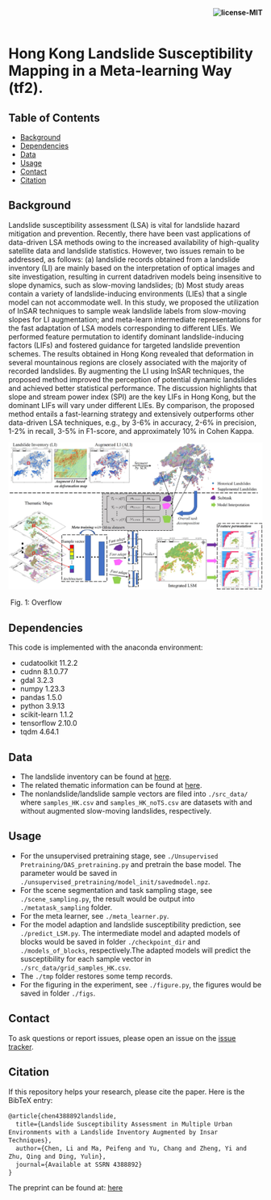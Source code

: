 <p align="right">
    <b> <img src="https://img.shields.io/bower/l/bootstrap" title="license-MIT"/> </b> <br> <br>
</p>

# Hong Kong Landslide Susceptibility Mapping in a Meta-learning Way (tf2).

[//]: # (# Landslide Susceptibility Assessment in Multiple Landslide-inducing Environments with a Landslide Inventory Augmented by InSAR Techniques)

## Table of Contents

- [Background](#background)
- [Dependencies](#dependencies)
- [Data](#data)
- [Usage](#usage)
- [Contact](#contact)
- [Citation](#citation)


## Background
Landslide susceptibility assessment (LSA) is vital for landslide hazard mitigation and prevention.
Recently, there have been vast applications of data-driven LSA methods owing to the increased
availability of high-quality satellite data and landslide statistics. However, two issues remain to
be addressed, as follows: (a) landslide records obtained from a landslide inventory (LI) are mainly
based on the interpretation of optical images and site investigation, resulting in current datadriven
models being insensitive to slope dynamics, such as slow-moving landslides; (b) Most
study areas contain a variety of landslide-inducing environments (LIEs) that a single model
can not accommodate well. In this study, we proposed the utilization of InSAR techniques
to sample weak landslide labels from slow-moving slopes for LI augmentation; and meta-learn
intermediate representations for the fast adaptation of LSA models corresponding to different
LIEs. We performed feature permutation to identify dominant landslide-inducing factors (LIFs)
and fostered guidance for targeted landslide prevention schemes. The results obtained in Hong
Kong revealed that deformation in several mountainous regions are closely associated with the
majority of recorded landslides. By augmenting the LI using InSAR techniques, the proposed
method improved the perception of potential dynamic landslides and achieved better statistical
performance. The discussion highlights that slope and stream power index (SPI) are the key
LIFs in Hong Kong, but the dominant LIFs will vary under different LIEs. By comparison, the
proposed method entails a fast-learning strategy and extensively outperforms other data-driven
LSA techniques, e.g., by 3-6% in accuracy, 2-6% in precision, 1-2% in recall, 3-5% in F1-score,
and approximately 10% in Cohen Kappa.

<img src="figs/Overview.jpg" width="800px" hight="800px"/> 

​         Fig. 1: Overflow


## Dependencies

This code is implemented with the anaconda environment:
* cudatoolkit 11.2.2
* cudnn 8.1.0.77
* gdal 3.2.3
* numpy 1.23.3
* pandas 1.5.0
* python 3.9.13
* scikit-learn 1.1.2
* tensorflow 2.10.0
* tqdm 4.64.1

## Data

* The landslide inventory can be found at [here](https://data.gov.hk/en-data/dataset/hk-cedd-csu-cedd-entli).
* The related thematic information can be found at [here](https://geodata.gov.hk/gs).
* The nonlandslide/landslide sample vectors are filed into `./src_data/` where `samples_HK.csv` and `samples_HK_noTS.csv` are datasets with and without augmented slow-moving landslides, respectively.

[//]: # ()
[//]: # (The source and experiment data will be opened...)


## Usage

* For the unsupervised pretraining stage, see `./Unsupervised Pretraining/DAS_pretraining.py` and pretrain the base model. The parameter would be saved in `./unsupervised_pretraining/model_init/savedmodel.npz`.
* For the scene segmentation and task sampling stage, see `./scene_sampling.py`, the result would be output into `./metatask_sampling` folder.
* For the meta learner, see `./meta_learner.py`. 
* For the model adaption and landslide susceptibility prediction, see `./predict_LSM.py`. The intermediate model and adapted models of blocks would be saved in folder `./checkpoint_dir` and `./models_of_blocks`, respectively.The adapted models will predict the susceptibility for each sample vector in `./src_data/grid_samples_HK.csv`.
* The `./tmp` folder restores some temp records.
* For the figuring in the experiment, see `./figure.py`, the figures would be saved in folder `./figs`.


## Contact

To ask questions or report issues, please open an issue on the [issue tracker](https://github.com/CLi-de/Meta_LSM/issues).

## Citation

If this repository helps your research, please cite the paper. Here is the BibTeX entry:

```
@article{chen4388892landslide,
  title={Landslide Susceptibility Assessment in Multiple Urban Environments with a Landslide Inventory Augmented by Insar Techniques},
  author={Chen, Li and Ma, Peifeng and Yu, Chang and Zheng, Yi and Zhu, Qing and Ding, Yulin},
  journal={Available at SSRN 4388892}
}
```

The preprint can be found at: [here](https://papers.ssrn.com/sol3/papers.cfm?abstract_id=4388892)